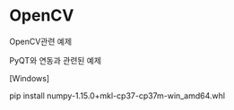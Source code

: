 # OpenCV

OpenCV관련 예제

PyQT와 연동과 관련된 예제


[Windows]

pip install numpy-1.15.0+mkl-cp37-cp37m-win_amd64.whl
